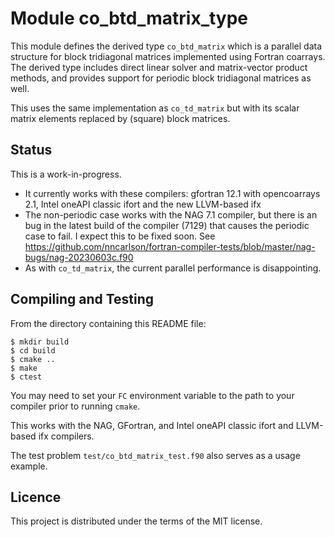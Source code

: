 # Module co_btd_matrix_type
This module defines the derived type `co_btd_matrix` which is a parallel data
structure for block tridiagonal matrices implemented using Fortran coarrays.
The derived type includes direct linear solver and matrix-vector product
methods, and provides support for periodic block tridiagonal matrices as well.

This uses the same implementation as `co_td_matrix` but with its scalar matrix
elements replaced by (square) block matrices.

## Status
This is a work-in-progress.
* It currently works with these compilers: gfortran 12.1 with opencoarrays 2.1,
  Intel oneAPI classic ifort and the new LLVM-based ifx
* The non-periodic case works with the NAG 7.1 compiler, but there is an bug in
  the latest build of the compiler (7129) that causes the periodic case to fail.
  I expect this to be fixed soon. See
  https://github.com/nncarlson/fortran-compiler-tests/blob/master/nag-bugs/nag-20230603c.f90
* As with `co_td_matrix`, the current parallel performance is disappointing.
  
## Compiling and Testing
From the directory containing this README file:
```
$ mkdir build
$ cd build
$ cmake ..
$ make
$ ctest
```
You may need to set your `FC` environment variable to the path to your compiler
prior to running `cmake`.

This works with the NAG, GFortran, and Intel oneAPI classic ifort and
LLVM-based ifx compilers.

The test problem `test/co_btd_matrix_test.f90` also serves as a usage example.

## Licence
This project is distributed under the terms of the MIT license.